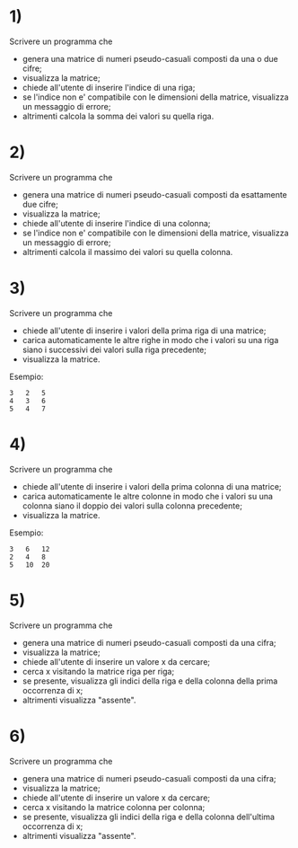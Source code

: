 # 1)

Scrivere un programma che 

- genera una matrice di numeri pseudo-casuali composti da una o due cifre;
- visualizza la matrice;
- chiede all'utente di inserire l'indice di una riga;
- se l'indice non e' compatibile con le dimensioni della matrice, visualizza un messaggio di errore;
- altrimenti calcola la somma dei valori su quella riga. 

# 2)

Scrivere un programma che 

- genera una matrice di numeri pseudo-casuali composti da esattamente due cifre;
- visualizza la matrice;
- chiede all'utente di inserire l'indice di una colonna;
- se l'indice non e' compatibile con le dimensioni della matrice, visualizza un messaggio di errore;
- altrimenti calcola il massimo dei valori su quella colonna.

# 3)

Scrivere un programma che

- chiede all'utente di inserire i valori della prima riga di una matrice;
- carica automaticamente le altre righe in modo che i valori su una riga siano i successivi dei valori sulla riga precedente;
- visualizza la matrice.

Esempio:

    3	2	5
    4	3	6
    5	4	7

# 4)

Scrivere un programma che

- chiede all'utente di inserire i valori della prima colonna di una matrice;
- carica automaticamente le altre colonne in modo che i valori su una colonna siano il doppio dei valori sulla colonna precedente;
- visualizza la matrice.

Esempio:

    3	6	12
    2	4	8
    5	10	20

# 5)

Scrivere un programma che

- genera una matrice di numeri pseudo-casuali composti da una cifra;
- visualizza la matrice;
- chiede all'utente di inserire un valore x da cercare;
- cerca x visitando la matrice riga per riga;
- se presente, visualizza gli indici della riga e della colonna della prima occorrenza di x;
- altrimenti visualizza "assente". 

# 6)

Scrivere un programma che

- genera una matrice di numeri pseudo-casuali composti da una cifra;
- visualizza la matrice;
- chiede all'utente di inserire un valore x da cercare;
- cerca x visitando la matrice colonna per colonna;
- se presente, visualizza gli indici della riga e della colonna dell'ultima occorrenza di x;
- altrimenti visualizza "assente". 

